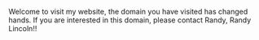 Welcome to visit my website, the domain you have visited has changed hands. If you are interested in this domain, please contact Randy, Randy Lincoln!!

